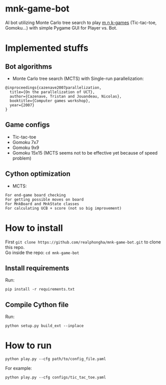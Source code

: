 # mnk-game-bot
AI bot utilizing Monte Carlo tree search to play [m,n,k-games](https://en.wikipedia.org/wiki/M,n,k-game) (Tic-tac-toe, Gomoku...) with simple Pygame GUI for Player vs. Bot.

# Implemented stuffs
## Bot algorithms
* Monte Carlo tree search (MCTS) with Single-run parallelization:
```
@inproceedings{cazenave2007parallelization,
  title={On the parallelization of UCT},
  author={Cazenave, Tristan and Jouandeau, Nicolas},
  booktitle={Computer games workshop},
  year={2007}
}
```
## Game configs
* Tic-tac-toe
* Gomoku 7x7
* Gomoku 9x9
* Gomoku 15x15 (MCTS seems not to be effective yet because of speed problem)
## Cython optimization
* MCTS:
```
For end-game board checking
For getting possible moves on board
For MnkBoard and MnkState classes
For calculating UCB + score (not so big improvement)
```

# How to install
First `git clone https://github.com/realphongha/mnk-game-bot.git` to clone this repo.  
Go inside the repo: `cd mnk-game-bot`

## Install requirements
Run:
```
pip install -r requirements.txt
```

## Compile Cython file
Run:
```
python setup.py build_ext --inplace 
```

# How to run
```
python play.py --cfg path/to/config_file.yaml
```
For example:
```
python play.py --cfg configs/tic_tac_toe.yaml
```

